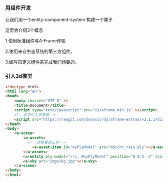<h3>用组件开发</h3>
让我们用一个entity-component-system 构建一个栗子

这里会介绍3个概念

1.使用标准组件与A-Frame传输

2.使用来自生态系统的第三方组件。

3.编写自定义组件来完成我们想要的。

<h3>引入3d模型</h3>

```html
<!doctype html>
<html lang="en">
<head>
	<meta charset="UTF-8" />
	<title>Document</title>
	<script type="text/javascript" src="js/aframe.min.js" ></script>
	<!--必须引入加载器-->
	<script src="https://rawgit.com/donmccurdy/aframe-extras/v2.1.1/dist/aframe-extras.loaders.min.js"></script>
</head>
<body>
	<a-scene>
		<a-assets>
		  <!--这里要这么写-->
			<a-asset-item id="myPlyModel" src="md/chr_rain.ply"></a-asset-item>
		</a-assets>
		<a-entity ply-model="src: #myPlyModel" position="0 0.5 -2" scale="0.1 0.1 0.1" rotation="270 180 180"></a-entity>
		<a-sky src="imgs/bg.jpg"></a-sky>
	</a-scene>
</body>
</html>
```

